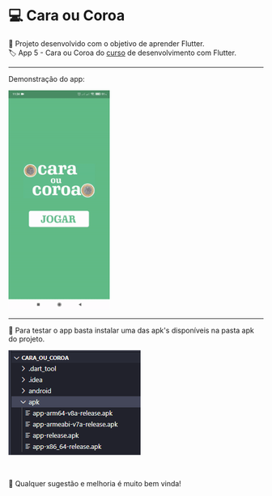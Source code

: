 # 💻 Cara ou Coroa

📱 Projeto desenvolvido com o objetivo de aprender Flutter.
<br>
🏷️ App 5 - Cara ou Coroa do [curso](https://www.udemy.com/course/desenvolvimento-android-e-ios-com-flutter/) de desenvolvimento com Flutter.

---

Demonstração do app:

<img src="./github_assets/exemplo.gif" width="200px" />

---

🧪 Para testar o app basta instalar uma das apk's disponíveis na pasta apk do projeto.

![](./github_assets/apks_dir.png)

<br>

🙏 Qualquer sugestão e melhoria é muito bem vinda!
